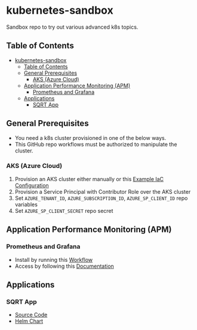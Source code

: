 # kubernetes-sandbox
Sandbox repo to try out various advanced k8s topics.

## Table of Contents

- [kubernetes-sandbox](#kubernetes-sandbox)
  - [Table of Contents](#table-of-contents)
  - [General Prerequisites](#general-prerequisites)
    - [AKS (Azure Cloud)](#aks-azure-cloud)
  - [Application Performance Monitoring (APM)](#application-performance-monitoring-apm)
    - [Prometheus and Grafana](#prometheus-and-grafana)
  - [Applications](#applications)
    - [SQRT App](#sqrt-app)

## General Prerequisites

* You need a k8s cluster provisioned in one of the below ways.
* This GitHub repo workflows must be authorized to manipulate the cluster.

### AKS (Azure Cloud)
1. Provision an AKS cluster either manually or this [Example IaC Configuration](https://gitlab.com/BasiukTV/azure-sandbox/-/tree/main/automation/iac/aks)
2. Provision a Service Principal with Contributor Role over the AKS cluster
3. Set ```AZURE_TENANT_ID```, ```AZURE_SUBSCRIPTION_ID```, ```AZURE_SP_CLIENT_ID``` repo variables
4. Set ```AZURE_SP_CLIENT_SECRET``` repo secret

## Application Performance Monitoring (APM)

### Prometheus and Grafana
* Install by running this [Workflow](https://github.com/BasiukTV/kubernetes-sandbox/actions/workflows/10_install_prometheus_grafana.yaml)
* Access by following this [Documentation](docs/apm/prometheus_grafana/post_install.md)

## Applications

### SQRT App

* [Source Code](./apps/sqrt/go/vanilla/)
* [Helm Chart](./apps/sqrt/go/vanilla/helm/sqrt-app/)
